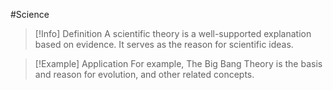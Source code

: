 #Science

> [!Info] Definition
> A scientific theory is a well-supported explanation based on evidence. It serves as the reason for scientific ideas.

> [!Example] Application
> For example, The Big Bang Theory is the basis and reason for evolution, and other related concepts.

